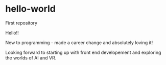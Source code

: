 # hello-world
First repository

Hello!!

New to programming - made a career change and absolutely loving it!

Looking forward to starting up with front end developement and exploring the worlds of AI and VR. 
